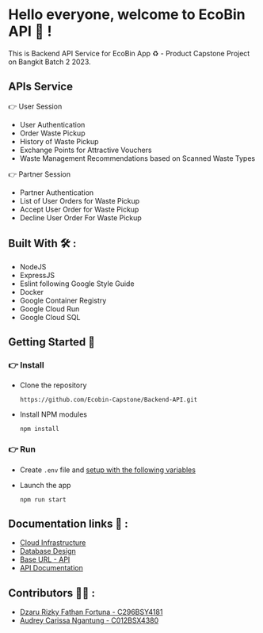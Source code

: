 # Hello everyone, welcome to EcoBin API 👋 !
This is Backend API Service for EcoBin App ♻️ - Product Capstone Project on Bangkit Batch 2 2023.

## APIs Service
👉 User Session
- User Authentication
- Order Waste Pickup
- History of Waste Pickup
- Exchange Points for Attractive Vouchers
- Waste Management Recommendations based on Scanned Waste Types

👉 Partner Session
- Partner Authentication
- List of User Orders for Waste Pickup
- Accept User Order for Waste Pickup
- Decline User Order For Waste Pickup

## Built With 🛠 :
- NodeJS
- ExpressJS
- Eslint following Google Style Guide
- Docker
- Google Container Registry
- Google Cloud Run
- Google Cloud SQL

## Getting Started 🤖

### 👉 Install
- Clone the repository

  ~~~
  https://github.com/Ecobin-Capstone/Backend-API.git
  ~~~

- Install NPM modules
  
  ~~~
  npm install
  ~~~

### 👉 Run
- Create `.env` file and [setup with the following variables](.env.example)
- Launch the app
  
  ~~~
  npm run start
  ~~~

## Documentation links 📝 :
- [Cloud Infrastructure]()
- [Database Design]()
- [Base URL - API]()
- [API Documentation]()

## Contributors 👨‍💻 :
- [Dzaru Rizky Fathan Fortuna - C296BSY4181](https://github.com/dzarurizkyy)
- [Audrey Carissa Ngantung - C012BSX4380](https://github.com/APinguist)

